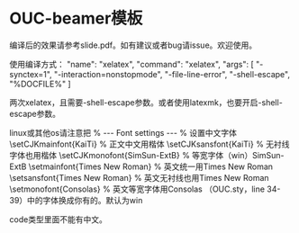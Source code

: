# OUC-beamer模板

编译后的效果请参考slide.pdf。如有建议或者bug请issue。欢迎使用。

使用编译方式：
"name": "xelatex",
"command": "xelatex",
"args": [
    "-synctex=1",
    "-interaction=nonstopmode",
    "-file-line-error",
    "-shell-escape",
    "%DOCFILE%"
]

两次xelatex，且需要-shell-escape参数。或者使用latexmk，也要开启-shell-escape参数。

linux或其他os请注意把
% --- Font settings ---
% 设置中文字体
\setCJKmainfont{KaiTi}                          % 正文中文用楷体
\setCJKsansfont{KaiTi}                          % 无衬线字体也用楷体
\setCJKmonofont{SimSun-ExtB}                    % 等宽字体（win）SimSun-ExtB
\setmainfont{Times New Roman}                   % 英文统一用Times New Roman
\setsansfont{Times New Roman}                   % 英文无衬线也用Times New Roman
\setmonofont{Consolas}                          % 英文等宽字体用Consolas
（OUC.sty，line 34-39）中的字体换成你有的。默认为win

code类型里面不能有中文。
